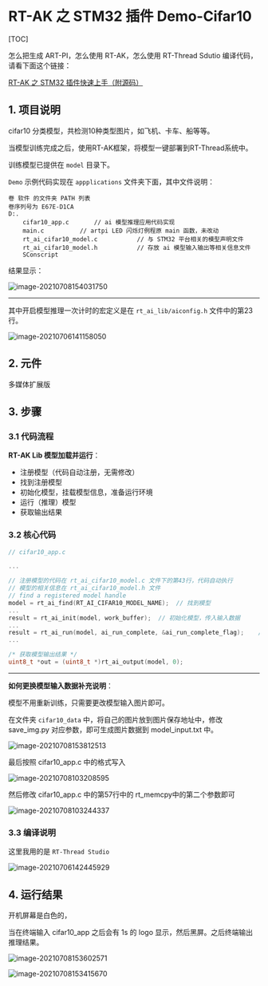 # RT-AK 之 STM32 插件 Demo-Cifar10

[TOC]

怎么把生成 ART-PI，怎么使用 RT-AK，怎么使用 RT-Thread Sdutio 编译代码，请看下面这个链接：

[RT-AK 之 STM32 插件快速上手（附源码）](https://blog.csdn.net/weixin_37598106/article/details/118520343)

## 1. 项目说明

cifar10 分类模型，共检测10种类型图片，如飞机、卡车、船等等。

当模型训练完成之后，使用RT-AK框架，将模型一键部署到RT-Thread系统中。

训练模型已提供在 `model`  目录下。

`Demo` 示例代码实现在 `appplications` 文件夹下面，其中文件说明：

```
卷 软件 的文件夹 PATH 列表
卷序列号为 E67E-D1CA
D:.
    cifar10_app.c		// ai 模型推理应用代码实现
    main.c			// artpi LED 闪烁灯例程原 main 函数，未改动
    rt_ai_cifar10_model.c			// 与 STM32 平台相关的模型声明文件
    rt_ai_cifar10_model.h			// 存放 ai 模型输入输出等相关信息文件
    SConscript
```

结果显示：

![image-20210708154031750](C:\Users\Admin\AppData\Roaming\Typora\typora-user-images\image-20210708154031750.png)

---

其中开启模型推理一次计时的宏定义是在 `rt_ai_lib/aiconfig.h` 文件中的第23行。

![image-20210706141158050](https://gitee.com/lebhoryi/PicGoPictureBed/raw/master/img/20210706141226.png)

## 2. 元件

多媒体扩展版

## 3. 步骤

### 3.1 代码流程

**RT-AK Lib 模型加载并运行**：

- 注册模型（代码自动注册，无需修改）
- 找到注册模型
- 初始化模型，挂载模型信息，准备运行环境
- 运行（推理）模型
- 获取输出结果

### 3.2 核心代码

```c
// cifar10_app.c

...

// 注册模型的代码在 rt_ai_cifar10_model.c 文件下的第43行，代码自动执行
// 模型的相关信息在 rt_ai_cifar10_model.h 文件
// find a registered model handle
model = rt_ai_find(RT_AI_CIFAR10_MODEL_NAME);  // 找到模型
...
result = rt_ai_init(model, work_buffer);  // 初始化模型，传入输入数据
...
result = rt_ai_run(model, ai_run_complete, &ai_run_complete_flag);    // 模型推理一次
...

/* 获取模型输出结果 */
uint8_t *out = (uint8_t *)rt_ai_output(model, 0);
```

------

**如何更换模型输入数据补充说明**：

模型不用重新训练，只需要更改模型输入图片即可。

在文件夹 `cifar10_data` 中，将自己的图片放到图片保存地址中，修改 save_img.py 对应参数，即可生成图片数据到 model_input.txt 中。

![image-20210708153812513](https://gitee.com/wonderful4/images/raw/master/imgs/20210708154139.png)

最后按照 cifar10_app.c 中的格式写入

![image-20210708103208595](https://gitee.com/wonderful4/images/raw/master/imgs/20210708154221.png)

然后修改  cifar10_app.c 中的第57行中的 rt_memcpy中的第二个参数即可

![image-20210708103244337](https://gitee.com/wonderful4/images/raw/master/imgs/20210708154217.png)

### 3.3 编译说明

这里我用的是 `RT-Thread Studio`

![image-20210706142445929](https://gitee.com/lebhoryi/PicGoPictureBed/raw/master/img/20210706142450.png)

## 4. 运行结果

开机屏幕是白色的，

当在终端输入 cifar10_app 之后会有 1s 的 logo 显示，然后黑屏。之后终端输出推理结果。

![image-20210708153602571](https://gitee.com/wonderful4/images/raw/master/imgs/20210708153602.png)

![image-20210708153415670](https://gitee.com/wonderful4/images/raw/master/imgs/20210708154211.png)
